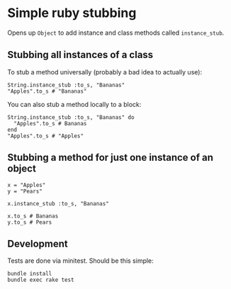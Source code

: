 Simple ruby stubbing
==========

Opens up `Object` to add instance and class methods called
`instance_stub`.

## Stubbing all instances of a class

To stub a method universally (probably a bad idea to actually use):

    String.instance_stub :to_s, "Bananas"
    "Apples".to_s # "Bananas"

You can also stub a method locally to a block:

    String.instance_stub :to_s, "Bananas" do
      "Apples".to_s # Bananas
    end
    "Apples".to_s # "Apples"

## Stubbing a method for just one instance of an object

    x = "Apples"
    y = "Pears"

    x.instance_stub :to_s, "Bananas"

    x.to_s # Bananas
    y.to_s # Pears

## Development

Tests are done via minitest. Should be this simple:

    bundle install
    bundle exec rake test
